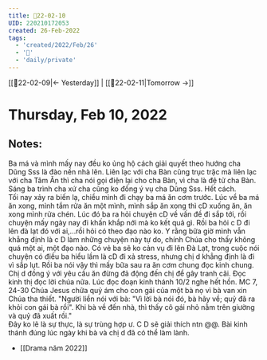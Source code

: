 ```yaml
---
title: 📝22-02-10
UID: 220210172053
created: 26-Feb-2022
tags:
  - 'created/2022/Feb/26'
  - '📅'
  - 'daily/private'
---
```

[[📝22-02-09|<- Yesterday]] | [[📝22-02-11|Tomorrow ->]]
# Thursday, Feb 10, 2022

## Notes:

Ba má và mình mấy nay đều ko ủng hộ cách giải quyết theo hướng cha Dũng Sss là đào nền nhà lên. Liên lạc với cha Bàn cũng trục trặc mà liên lạc với cha Tâm Ăn thì cha nói gọi điện lại cho cha Bàn, vì cha là đệ tử cha Bàn. Sáng ba trình cha xứ cha cũng ko đồng ý vụ cha Dũng Sss. Hết cách.  
Tối nay xảy ra biến lạ, chiều mình đi chạy ba má ăn cơm trước. Lúc về ba má ăn xong, mình tắm rửa ăn một mình, mình sắp ăn xong thì cD xuống ăn, ăn xong mình rửa chén. Lúc đó ba ra hỏi chuyện cD về vấn đề đi sắp tới, rồi chuyện mấy ngày nay đi khấn khắp nới mà ko kết quả gì. Rồi ba hỏi c D đi lên đà lạt đó với ai,...rồi hỏi có theo đạo nào ko. Y rằng bữa giờ mình vẫn khẳng định là c D làm những chuyện này tự do, chính Chúa cho thấy không quá một ai, một đạo nào. Có vẻ ba sẽ ko cản vụ đi lên Đà Lạt, trong cuộc nói chuyện có điều ba hiểu lầm là cD đi xả stress, nhưng chị d khẳng định là đi vì sắp lụt. Rồi ba nói vậy thì mấy bữa sau ra ăn cơm chung đọc kinh chung. Chị d đồng ý với yêu cầu ăn đừng đả động đến chị để gây tranh cãi. Đọc kinh thị đọc lời chúa nữa. Lúc đọc đoạn kinh thánh 10/2 nghe hết hồn. MC 7, 24-30 Chúa Jesus chữa quỷ ám cho con gái của một bà nọ vì bà van xin Chúa tha thiết. "Người liền nói với bà: "Vì lời bà nói đó, bà hãy về; quỷ đã ra khỏi con gái bà rồi". Khi bà về đến nhà, thì thấy cô gái nhỏ nằm trên giường và quỷ đã xuất rồi."  
Đây ko lẽ là sự thực, là sự trùng hợp ư. C D sẽ giải thích ntn @@. Bài kinh thánh đúng lúc ngày khi bà và chị d đã có thể làm lành.

- [[Drama năm 2022]]
